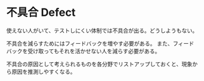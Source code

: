 # 不具合 Defect

使えない人がいて、テストしにくい体制では不具合が出る。どうしようもない。

不具合を減らすためにはフィードバックを増やす必要がある。
また、フィードバックを受け取ってもそれを活かせない人を減らす必要がある。

不具合の原因として考えられるものを各分野でリストアップしておくと、現象から原因を推測しやすくなる。
